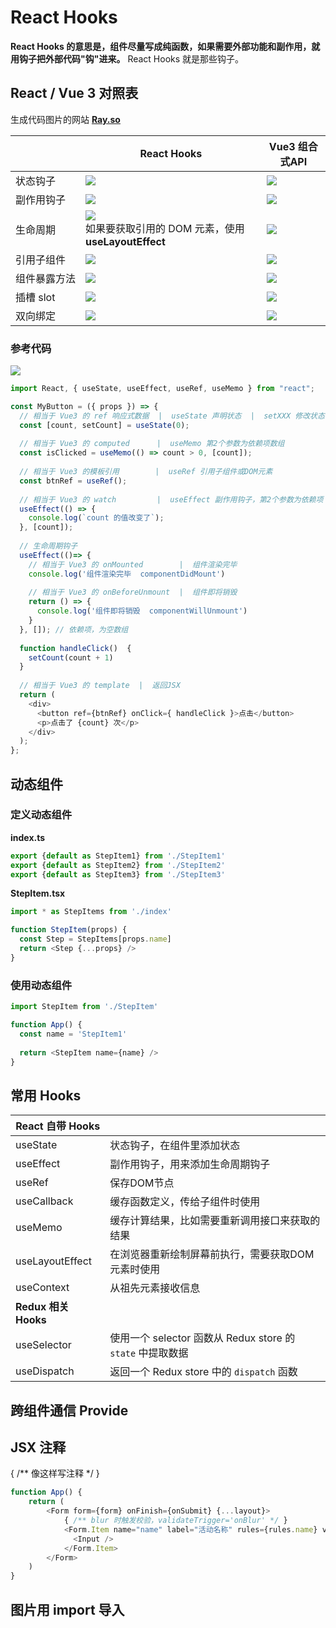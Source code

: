 # React Hooks

**React Hooks 的意思是，组件尽量写成纯函数，如果需要外部功能和副作用，就用钩子把外部代码"钩"进来。** React Hooks 就是那些钩子。



## React / Vue 3 对照表

生成代码图片的网站 <strong> [Ray.so](https://ray.so/ "")</strong>

|                                                      | React Hooks                                                  | Vue3 组合式API                                               |
| ---------------------------------------------------- | ------------------------------------------------------------ | ------------------------------------------------------------ |
| <div style="white-space: nowrap;">状态钩子</div>     | ![](../../../assets/images/React/useState-状态钩子.png) | ![](../../../assets/images/React/Vue3-响应式数据.png) |
| <div style="white-space: nowrap;">副作用钩子</div>   | ![](../../../assets/images/React/useEffect-副作用钩子.png) | ![](../../../assets/images/React/Vue3-的-watch.png) |
| <div style="white-space: nowrap;">生命周期</div>     | ![](../../../assets/images/React/React-Hooks-生命周期.png)<div>如果要获取引用的 DOM 元素，使用 **useLayoutEffect**</div> | ![](../../../assets/images/React/Vue3-生命周期.png) |
| <div style="white-space: nowrap;">引用子组件</div>   | ![](../../../assets/images/React/React_useRef.png) | ![](../../../assets/images/React/Vue3-模板引用.png) |
| <div style="white-space: nowrap;">组件暴露方法</div> | ![](../../../assets/images/React/React_useImperativeHandle.png) | ![](../../../assets/images/React/Vue3_defineExpose.png) |
| 插槽 slot                                            | ![](../../../assets/images/React/React_插槽.png) | ![](../../../assets/images/React/Vue3_插槽-slot.png) |
| 双向绑定                                             | ![](../../../assets/images/React/React_双向绑定-antd.png) | ![](../../../assets/images/React/Vue3_双向绑定-defineModel.png) |



### 参考代码

![](../../../assets/images/React/React-Hooks-与-Vue3-组合式-API.png)

```javascript
import React, { useState, useEffect, useRef, useMemo } from "react";

const MyButton = ({ props }) => {
  // 相当于 Vue3 的 ref 响应式数据  |  useState 声明状态  |  setXXX 修改状态，相当于 Vue3 用 ref.value 修改值
  const [count, setCount] = useState(0);
  
  // 相当于 Vue3 的 computed      |  useMemo 第2个参数为依赖项数组
  const isClicked = useMemo(() => count > 0, [count]);
  
  // 相当于 Vue3 的模板引用        |  useRef 引用子组件或DOM元素
  const btnRef = useRef();
  
  // 相当于 Vue3 的 watch         |  useEffect 副作用钩子，第2个参数为依赖项
  useEffect(() => {
    console.log(`count 的值改变了`);
  }, [count]);
  
  // 生命周期钩子
  useEffect(()=> {
    // 相当于 Vue3 的 onMounted        |  组件渲染完毕
    console.log('组件渲染完毕  componentDidMount')
    
    // 相当于 Vue3 的 onBeforeUnmount  |  组件即将销毁
    return () => {
      console.log('组件即将销毁  componentWillUnmount')
    }
  }, []); // 依赖项，为空数组
  
  function handleClick()  {
    setCount(count + 1)
  }
  
  // 相当于 Vue3 的 template  |  返回JSX
  return (
    <div>
      <button ref={btnRef} onClick={ handleClick }>点击</button>
      <p>点击了 {count} 次</p>
    </div>
  );
};
```



## 动态组件

### 定义动态组件

**index.ts**

```js
export {default as StepItem1} from './StepItem1'
export {default as StepItem2} from './StepItem2'
export {default as StepItem3} from './StepItem3'
```

**StepItem.tsx**

```js
import * as StepItems from './index'

function StepItem(props) {
  const Step = StepItems[props.name]
  return <Step {...props} />
}
```

### 使用动态组件

```js
import StepItem from './StepItem'

function App() {
  const name = 'StepItem1'
  
  return <StepItem name={name} />
}
```



## 常用 Hooks

| React 自带 Hooks     |                                                              |
| -------------------- | ------------------------------------------------------------ |
| useState             | 状态钩子，在组件里添加状态                                   |
| useEffect            | 副作用钩子，用来添加生命周期钩子                             |
| useRef               | 保存DOM节点                                                  |
| useCallback          | 缓存函数定义，传给子组件时使用                               |
| useMemo              | 缓存计算结果，比如需要重新调用接口来获取的结果               |
| useLayoutEffect      | 在浏览器重新绘制屏幕前执行，需要获取DOM元素时使用            |
| useContext           | 从祖先元素接收信息                                           |
| **Redux 相关 Hooks** |                                                              |
| useSelector                     | 使用一个 selector 函数从 Redux store 的 `state` 中提取数据 |
| useDispatch                     | 返回一个 Redux store 中的 `dispatch` 函数 |



## 跨组件通信 Provide



## JSX 注释

{ /** 像这样写注释 */ }

```js
function App() {
	return (
		<Form form={form} onFinish={onSubmit} {...layout}>
            { /** blur 时触发校验，validateTrigger='onBlur' */ }
            <Form.Item name="name" label="活动名称" rules={rules.name} validateTrigger='onBlur'>
              <Input />
            </Form.Item>
		</Form>
	)
}
```



## 图片用 import 导入
